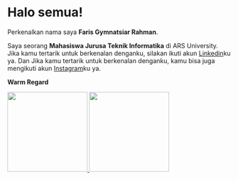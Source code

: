 # Halo semua! 

Perkenalkan nama saya **Faris Gymnatsiar Rahman**.

Saya seorang **Mahasiswa Jurusa Teknik Informatika** di ARS University.\
Jika kamu tertarik untuk berkenalan denganku, silakan ikuti akun [Linkedin](https://www.linkedin.com/in/faris-gym-3197151b8/)ku ya.
Dan Jika kamu tertarik untuk berkenalan denganku, kamu bisa juga mengikuti akun [Instagram](https://www.instagram.com/iamfarisgymnastiarrahman/?hl=en)ku ya.

**Warm Regard**


<p align="left">
<a href="https://github.com/gilangadhan">
  <img height="180em" src="https://github-readme-stats-eight-theta.vercel.app/api?username=gilangadhan&show_icons=true&theme=algolia&include_all_commits=true&count_private=true"/>
  <img height="180em" src="https://github-readme-stats-eight-theta.vercel.app/api/top-langs/?username=gilangadhan&layout=compact&langs_count=8&theme=algolia"/>
</a>
</p>
